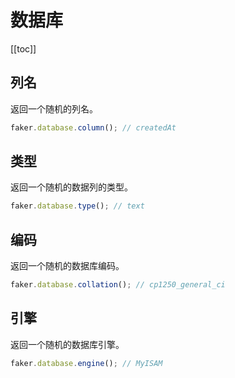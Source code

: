 # 数据库

[[toc]]

## 列名

返回一个随机的列名。

```js
faker.database.column(); // createdAt
```

## 类型

返回一个随机的数据列的类型。

```js
faker.database.type(); // text
```

## 编码

返回一个随机的数据库编码。

```js
faker.database.collation(); // cp1250_general_ci
```

## 引擎

返回一个随机的数据库引擎。

```js
faker.database.engine(); // MyISAM
```
